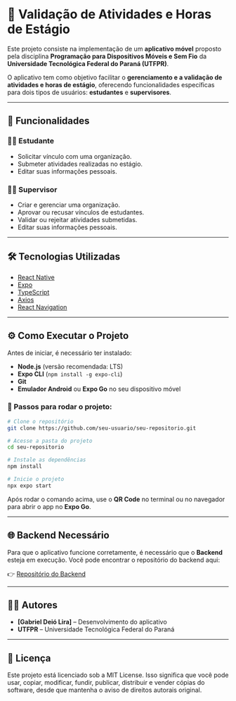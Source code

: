 # 📱 Validação de Atividades e Horas de Estágio

Este projeto consiste na implementação de um **aplicativo móvel** proposto pela disciplina **Programação para Dispositivos Móveis e Sem Fio** da **Universidade Tecnológica Federal do Paraná (UTFPR)**.

O aplicativo tem como objetivo facilitar o **gerenciamento e a validação de atividades e horas de estágio**, oferecendo funcionalidades específicas para dois tipos de usuários: **estudantes** e **supervisores**.

---

## 🚀 Funcionalidades

### 👨‍🎓 Estudante

- Solicitar vínculo com uma organização.
- Submeter atividades realizadas no estágio.
- Editar suas informações pessoais.

### 🧑‍🏫 Supervisor

- Criar e gerenciar uma organização.
- Aprovar ou recusar vínculos de estudantes.
- Validar ou rejeitar atividades submetidas.
- Editar suas informações pessoais.

---

## 🛠️ Tecnologias Utilizadas

- [React Native](https://reactnative.dev/)
- [Expo](https://expo.dev/)
- [TypeScript](https://www.typescriptlang.org/)
- [Axios](https://axios-http.com/)
- [React Navigation](https://reactnavigation.org/)

---

## ⚙️ Como Executar o Projeto

Antes de iniciar, é necessário ter instalado:

- **Node.js** (versão recomendada: LTS)
- **Expo CLI** (`npm install -g expo-cli`)
- **Git**
- **Emulador Android** ou **Expo Go** no seu dispositivo móvel

### 🧩 Passos para rodar o projeto:

```bash
# Clone o repositório
git clone https://github.com/seu-usuario/seu-repositorio.git

# Acesse a pasta do projeto
cd seu-repositorio

# Instale as dependências
npm install

# Inicie o projeto
npx expo start
```

Após rodar o comando acima, use o **QR Code** no terminal ou no navegador para abrir o app no **Expo Go**.

---

## 🌐 Backend Necessário

Para que o aplicativo funcione corretamente, é necessário que o **Backend** esteja em execução.
Você pode encontrar o repositório do backend aqui:

👉 [Repositório do Backend](https://github.com/gabrielDeio/meu-estagio-app-backend)

---

## 🧑‍💻 Autores

- **[Gabriel Deió Lira]** – Desenvolvimento do aplicativo
- **UTFPR** – Universidade Tecnológica Federal do Paraná

---

## 📄 Licença

Este projeto está licenciado sob a MIT License.
Isso significa que você pode usar, copiar, modificar, fundir, publicar, distribuir e vender cópias do software, desde que mantenha o aviso de direitos autorais original.

